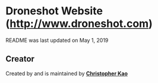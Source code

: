 # Droneshot Website (http://www.droneshot.com) 
README was last updated on May 1, 2019

## Creator
Created by and is maintained by **[Christopher Kao](http://www.christopherkao.me)**
